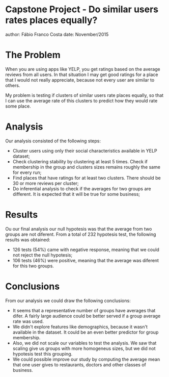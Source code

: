 Capstone Project - Do similar users rates places equally?
========================================================
author: Fábio Franco Costa
date: November/2015

The Problem
========================================================

When you are using apps like YELP, you get ratings based on the average reviews from all users. In that situation I may get good ratings for a place that I would not really appreciate, because not every user are similar to others. 

My problem is testing if clusters of similar users rate places equally, so that I can use the average rate of this clusters to predict how they would rate some place.

Analysis
========================================================

Our analysis consisted of the following steps:

- Cluster users using only their social characteristics available in YELP dataset;
- Check clustering stability by clustering at least 5 times. Check if membership in the group and clusters sizes remains roughly the same for every run;
- Find places that have ratings for at least two clusters. There should be 30 or more reviews per cluster;
- Do inferential analysis to check if the averages for two groups are different. It is expected that it will be true for some business;

Results
========================================================

Ou our final analysis our null hypotesis was that the average from two groups are not diferent. From a total of 232 hypotesis test, the following results was obtained:

- 126 tests (54%) came with negative response, meaning that we could not reject the null hypotesis;
- 106 tests (46%) were positive, meaning that the average was diferent for this two groups.

Conclusions
========================================================
From our analysis we could draw the following conclusions:

- It seems that a representative number of groups have averages that difer. A fairly large audience could be better served if a group average rate was used.
- We didn't explore features like demographics, because it wasn't available in the dataset. It could be an even better predictor for group membership.
- Also, we did not scale our variables to test the analysis. We saw that scaling give us groups with more homogeneus sizes, but we did not hypotesis test this grouping.
- We could possible improve our study by computing the average mean that one user gives to restaurants, doctors and other classes of business. 
